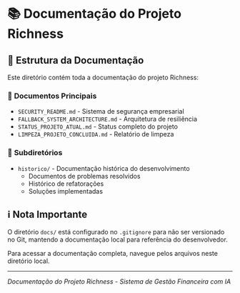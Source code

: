 # 📚 Documentação do Projeto Richness

## 📁 Estrutura da Documentação

Este diretório contém toda a documentação do projeto Richness:

### 📄 **Documentos Principais**
- `SECURITY_README.md` - Sistema de segurança empresarial
- `FALLBACK_SYSTEM_ARCHITECTURE.md` - Arquitetura de resiliência
- `STATUS_PROJETO_ATUAL.md` - Status completo do projeto
- `LIMPEZA_PROJETO_CONCLUIDA.md` - Relatório de limpeza

### 📂 **Subdiretórios**
- `historico/` - Documentação histórica do desenvolvimento
  - Documentos de problemas resolvidos
  - Histórico de refatorações
  - Soluções implementadas

## ℹ️ **Nota Importante**

O diretório `docs/` está configurado no `.gitignore` para não ser versionado no Git, mantendo a documentação local para referência do desenvolvedor.

Para acessar a documentação completa, navegue pelos arquivos neste diretório local.

---
*Documentação do Projeto Richness - Sistema de Gestão Financeira com IA*

